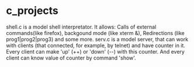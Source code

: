 # c_projects
shell.c is a model shell interpretator. It allows: Calls of external commands(like firefox), backgound mode (like xterm &), Redirections (like prog1|prog2|prog3) and some more.
serv.c is a model server, that can work with clients (that connected, for example, by telnet) and have counter in it. Every client can make 'up' (++) or 'down' (--) with this counter. And every client can know value of counter by command 'show'. 
